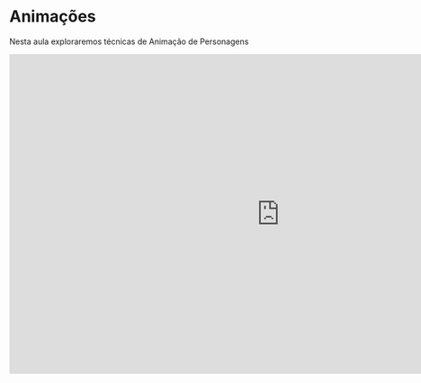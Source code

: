 # Animações

Nesta aula exploraremos técnicas de Animação de Personagens

<iframe src="https://docs.google.com/presentation/d/1Qeai-AYs5azHlyFfe94nqF0Q62mMB3bcWzc6Hn2RuI8/embed?start=false&loop=false&delayms=3000" frameborder="0" width="960" height="569" allowfullscreen="true" mozallowfullscreen="true" webkitallowfullscreen="true"></iframe>